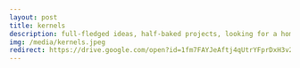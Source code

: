 ```yaml
---
layout: post
title: kernels
description: full-fledged ideas, half-baked projects, looking for a home
img: /media/kernels.jpeg
redirect: https://drive.google.com/open?id=1fm7FAYJeAftj4qUtrYFprDxH3v2t1DFu
---
```



